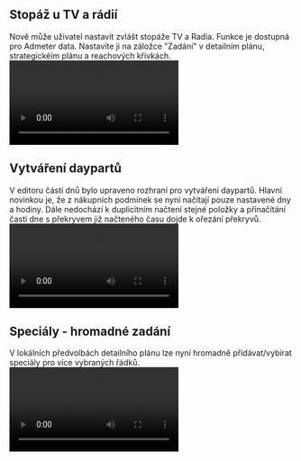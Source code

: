 ﻿---
categories: [fenix]
layout: fenix
---
## Stopáž u TV a rádií
Nově může uživatel nastavit zvlášt stopáže TV a Radia. Funkce je dostupná pro Admeter data. Nastavíte ji na záložce "Zadání" v detailním plánu, strategickéím plánu a reachových křivkách.  
<video src="{{site.url}}/data/1_stopaz.mp4" type="video/mp4" controls></video>

## Vytváření daypartů 
V editoru částí dnů bylo upraveno rozhraní pro vytváření daypartů.
Hlavní novinkou je, že z nákupních podmínek se nyní načítají pouze nastavené dny a hodiny.
Dále nedochází k duplicitním načtení stejné položky a přinačítání časti dne s překryvem již načteného času dojde k ořezání překryvů.
<video src="{{site.url}}/data/2_daypart.mp4" type="video/mp4" controls></video>

## Speciály - hromadné zadání 
V lokálních předvolbách detailního plánu lze nyní hromadně přidávat/vybírat speciály pro více vybraných řádků. 
<video src="{{site.url}}/data/3_special.mp4" type="video/mp4" controls></video>
